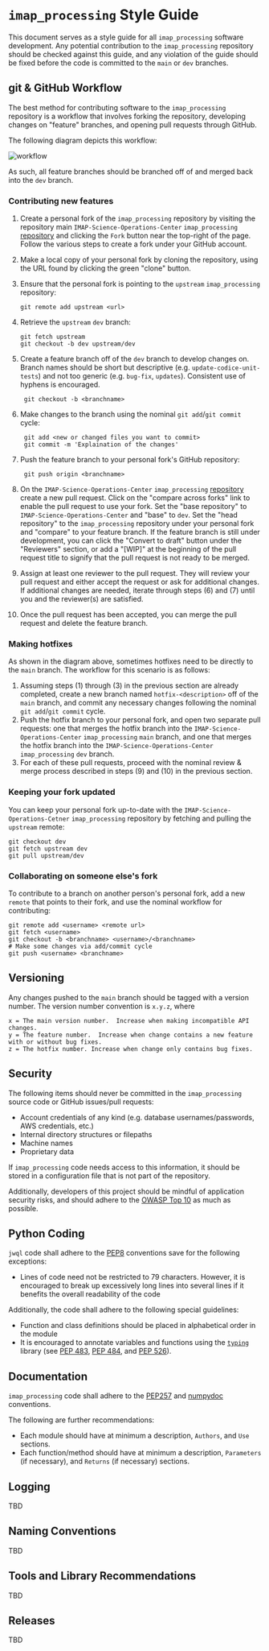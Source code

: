 `imap_processing` Style Guide
=============================

This document serves as a style guide for all `imap_processing` software
development.  Any potential contribution to the `imap_processing` repository
should be checked against this guide, and any violation of the guide should be
fixed before the code is committed to the `main` or `dev` branches.


git & GitHub Workflow
---------------------

The best method for contributing software to the `imap_processing` repository is
a workflow that involves forking the repository, developing changes on "feature"
branches, and opening pull requests through GitHub.

The following diagram depicts this workflow:

![workflow](https://wac-cdn.atlassian.com/dam/jcr:cc0b526e-adb7-4d45-874e-9bcea9898b4a/04%20Hotfix%20branches.svg?cdnVersion=1089)

As such, all feature branches should be branched off of and merged back into the
`dev` branch.

### Contributing new features

1. Create a personal fork of the `imap_processing` repository by visiting the
   repository main `IMAP-Science-Operations-Center` `imap_processing`
   [repository](https://github.com/IMAP-Science-Operations-Center/imap_processing)
   and clicking the `Fork` button near the top-right of the page.  Follow the
   various steps to create a fork under your GitHub account.
2. Make a local copy of your personal fork by cloning the repository, using the
   URL found by clicking the green "clone" button.
3. Ensure that the personal fork is pointing to the `upstream` `imap_processing`
   repository:

       git remote add upstream <url>

4. Retrieve the `upstream` `dev` branch:

       git fetch upstream
       git checkout -b dev upstream/dev

5. Create a feature branch off of the `dev` branch to develop changes on.
   Branch names should be short but descriptive (e.g.
   `update-codice-unit-tests`) and not too generic (e.g. `bug-fix`, `updates`).
   Consistent use of hyphens is encouraged.

        git checkout -b <branchname>

6. Make changes to the branch using the nominal `git add`/`git commit` cycle:

        git add <new or changed files you want to commit>
        git commit -m 'Explaination of the changes'

7. Push the feature branch to your personal fork's GitHub repository:

        git push origin <branchname>

8. On the `IMAP-Science-Operations-Center` `imap_processing`
   [repository](https://github.com/IMAP-Science-Operations-Center/imap_processing)
   create a new pull request.  Click on the "compare across forks" link to
   enable the pull request to use your fork.  Set the "base repository" to
   `IMAP-Science-Operations-Center` and "base" to `dev`.  Set the "head
   repository" to the `imap_processing` repository under your personal fork
   and "compare" to your feature branch. If the feature branch is still under
   development, you can click the "Convert to draft" button under the
   "Reviewers" section, or add a "[WIP]" at the beginning of the pull request
   title to signify that the pull request is not ready to be merged.

9. Assign at least one reviewer to the pull request.  They will review your
   pull request and either accept the request or ask for additional changes.
   If additional changes are needed, iterate through steps (6) and (7) until
   you and the reviewer(s) are satisfied.

10. Once the pull request has been accepted, you can merge the pull request and
    delete the feature branch.


### Making hotfixes

As shown in the diagram above, sometimes hotfixes need to be directly to the
`main` branch. The workflow for this scenario is as follows:

1. Assuming steps (1) through (3) in the previous section are already completed,
   create a new branch named `hotfix-<description>` off of the `main` branch,
   and commit any necessary changes following the nominal `git add`/`git commit`
   cycle.
2. Push the hotfix branch to your personal fork, and open two separate pull
   requests: one that merges the hotfix branch into the
   `IMAP-Science-Operations-Center` `imap_processing` `main` branch, and one
   that merges the hotfix branch into the `IMAP-Science-Operations-Center`
   `imap_processing` `dev` branch.
3. For each of these pull requests, proceed with the nominal review & merge
   process described in steps (9) and (10) in the previous section.


### Keeping your fork updated

You can keep your personal fork up-to-date with the
`IMAP-Science-Operations-Cetner` `imap_processing` repository by fetching and
pulling the `upstream` remote:

    git checkout dev
    git fetch upstream dev
    git pull upstream/dev

### Collaborating on someone else's fork

To contribute to a branch on another person's personal fork, add a new `remote`
that points to their fork, and use the nominal workflow for contributing:

    git remote add <username> <remote url>
    git fetch <username>
    git checkout -b <branchname> <username>/<branchname>
    # Make some changes via add/commit cycle
    git push <username> <branchname>

Versioning
----------

Any changes pushed to the `main` branch should be tagged with a version number.
The version number convention is `x.y.z`, where

    x = The main version number.  Increase when making incompatible API changes.
    y = The feature number.  Increase when change contains a new feature with or without bug fixes.
    z = The hotfix number. Increase when change only contains bug fixes.


Security
--------

The following items should never be committed in the `imap_processing` source
code or GitHub issues/pull requests:

- Account credentials of any kind (e.g. database usernames/passwords, AWS
credentials, etc.)
- Internal directory structures or filepaths
- Machine names
- Proprietary data

If `imap_processing` code needs access to this information, it should be stored
in a configuration file that is not part of the repository.

Additionally, developers of this project should be mindful of application
security risks, and should adhere to the
[OWASP Top 10](https://www.owasp.org/images/7/72/OWASP_Top_10-2017_%28en%29.pdf.pdf)
as much as possible.


Python Coding
-------------

`jwql` code shall adhere to the [PEP8](https://www.python.org/dev/peps/pep-0008/)
conventions save for the following exceptions:

 - Lines of code need not be restricted to 79 characters.  However, it is
encouraged to break up excessively long lines into several lines if it benefits
the overall readability of the code

 Additionally, the code shall adhere to the following special guidelines:

 - Function and class definitions should be placed in alphabetical order in the
module
 - It is encouraged to annotate variables and functions using the
[`typing`](https://docs.python.org/3/library/typing.html) library (see
[PEP 483](https://www.python.org/dev/peps/pep-0483/),
[PEP 484](https://www.python.org/dev/peps/pep-0484/), and
[PEP 526](https://www.python.org/dev/peps/pep-0526/)).


Documentation
-------------

`imap_processing` code shall adhere to the [PEP257](https://www.python.org/dev/peps/pep-0008/)
and [numpydoc](https://numpydoc.readthedocs.io/en/latest/format.html) conventions.

The following are further recommendations:

- Each module should have at minimum a description, `Authors`, and `Use`
sections.
- Each function/method should have at minimum a description, `Parameters` (if
necessary), and `Returns` (if necessary) sections.


Logging
-------

TBD

Naming Conventions
------------------

TBD

Tools and Library Recommendations
---------------------------------

TBD

Releases
--------

TBD

